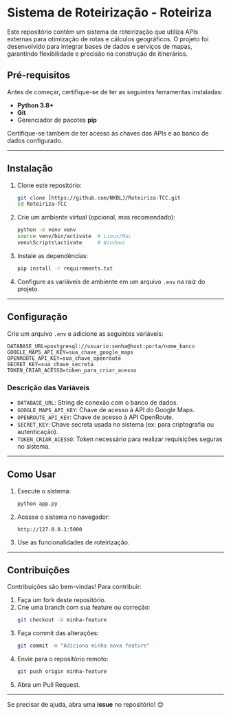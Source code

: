 # **Sistema de Roteirização - Roteiriza**

Este repositório contém um sistema de roteirização que utiliza APIs externas para otimização de rotas e cálculos geográficos. O projeto foi desenvolvido para integrar bases de dados e serviços de mapas, garantindo flexibilidade e precisão na construção de itinerários.

## **Pré-requisitos**

Antes de começar, certifique-se de ter as seguintes ferramentas instaladas:
- **Python 3.8+**
- **Git**
- Gerenciador de pacotes **pip**

Certifique-se também de ter acesso às chaves das APIs e ao banco de dados configurado.

---

## **Instalação**

1. Clone este repositório:
   ```bash
   git clone [https://github.com/NKBLJ/Roteiriza-TCC.git
   cd Roteiriza-TCC
   ```

2. Crie um ambiente virtual (opcional, mas recomendado):
   ```bash
   python -m venv venv
   source venv/bin/activate  # Linux/Mac
   venv\Scripts\activate     # Windows
   ```

3. Instale as dependências:
   ```bash
   pip install -r requirements.txt
   ```

4. Configure as variáveis de ambiente em um arquivo `.env` na raiz do projeto.

---

## **Configuração**

Crie um arquivo `.env` e adicione as seguintes variáveis:

```env
DATABASE_URL=postgresql://usuario:senha@host:porta/nome_banco
GOOGLE_MAPS_API_KEY=sua_chave_google_maps
OPENROUTE_API_KEY=sua_chave_openroute
SECRET_KEY=sua_chave_secreta
TOKEN_CRIAR_ACESSO=token_para_criar_acesso
```

### **Descrição das Variáveis**

- `DATABASE_URL`: String de conexão com o banco de dados.
- `GOOGLE_MAPS_API_KEY`: Chave de acesso à API do Google Maps.
- `OPENROUTE_API_KEY`: Chave de acesso à API OpenRoute.
- `SECRET_KEY`: Chave secreta usada no sistema (ex: para criptografia ou autenticação).
- `TOKEN_CRIAR_ACESSO`: Token necessário para realizar requisições seguras no sistema.

---

## **Como Usar**

1. Execute o sistema:
   ```bash
   python app.py
   ```

2. Acesse o sistema no navegador:
   ```
   http://127.0.0.1:5000
   ```

3. Use as funcionalidades de roteirização.

---

## **Contribuições**

Contribuições são bem-vindas! Para contribuir:

1. Faça um fork deste repositório.
2. Crie uma branch com sua feature ou correção:
   ```bash
   git checkout -b minha-feature
   ```
3. Faça commit das alterações:
   ```bash
   git commit -m "Adiciona minha nova feature"
   ```
4. Envie para o repositório remoto:
   ```bash
   git push origin minha-feature
   ```
5. Abra um Pull Request.

---

Se precisar de ajuda, abra uma **issue** no repositório! 😊
